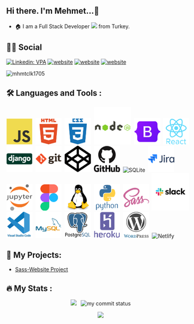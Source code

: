 <!-- <div id="header" align="center">
  <img src="https://www.icegif.com/wp-content/uploads/icegif-87.gif" width="600" height="200" />
</div>
 -->
## Hi there. I'm Mehmet...:wave:
- :house: I am a Full Stack Developer <img src="https://media.giphy.com/media/WUlplcMpOCEmTGBtBW/giphy.gif" width="30"> from Turkey.
<!-- - :telescope: I’m working as a Software Engineer and contributing to frontend and backend for building web applications. -->

<!-- - :seedling: Exploring Technical Content Writing. -->

<!-- - :zap: In my free time, I solve problems on GeeksforGeeks and read tech articles. -->

## :man::woman: Social
[![Linkedin: VPA](https://img.shields.io/badge/linkedin-%230077B5.svg?&style=for-the-badge&logo=linkedin&logoColor=white)](https://www.linkedin.com/in/mehmetcelik-/)
[![website](https://img.shields.io/badge/%20-medium-black?&style=for-the-badge&logoColor=white)](https://medium.com/@mehmetcelik1705)
[![website](https://img.shields.io/badge/Twitter-blue?style=for-the-badge&logo=twitter&logoColor=white)](https://twitter.com/MJohnSteel)
[![website](https://img.shields.io/badge/gmail-f1f2f6.svg?&style=for-the-badge&logo=gmail&logoColor=red)](mailto:mehmetcelik1705@gmail.com)
<p align="left"> <img src="https://komarev.com/ghpvc/?username=mhmtclk1705" alt="mhmtclk1705" /> </p>

## :hammer_and_wrench: Languages and Tools :

<div >
    <img src="https://github.com/devicons/devicon/blob/master/icons/javascript/javascript-original.svg" title="JavaScript" alt="JavaScript" width="70" height="70""/>&nbsp;
    <img src="https://raw.githubusercontent.com/devicons/devicon/2ae2a900d2f041da66e950e4d48052658d850630/icons/html5/html5-plain-wordmark.svg" title="HTML5" alt="HTML" width="70" height="70"/>&nbsp;
    <img src="https://github.com/devicons/devicon/blob/master/icons/css3/css3-plain-wordmark.svg"  title="CSS3" alt="CSS" width="70" height="70"/>&nbsp;
    <img src="https://raw.githubusercontent.com/devicons/devicon/2ae2a900d2f041da66e950e4d48052658d850630/icons/nodejs/nodejs-original-wordmark.svg" title="NodeJS" alt="NodeJS" width="100" height="100"/>&nbsp;
    <img src="https://raw.githubusercontent.com/devicons/devicon/2ae2a900d2f041da66e950e4d48052658d850630/icons/bootstrap/bootstrap-original.svg" title="Bootstrap" alt="Bootstrap" width="70" height="70"/>&nbsp;
    <img src="https://github.com/devicons/devicon/blob/master/icons/react/react-original-wordmark.svg" title="React" alt="React" wwidth="70" height="70"/>&nbsp;
    <img src="https://raw.githubusercontent.com/devicons/devicon/2ae2a900d2f041da66e950e4d48052658d850630/icons/django/django-original.svg" title="Django" alt="Django" width="70" height="70"/>&nbsp;
    <img src="https://raw.githubusercontent.com/devicons/devicon/2ae2a900d2f041da66e950e4d48052658d850630/icons/git/git-original-wordmark.svg" title="Git" **alt="Git" width="70" height="70"/>&nbsp;
    <img src="https://raw.githubusercontent.com/devicons/devicon/2ae2a900d2f041da66e950e4d48052658d850630/icons/codepen/codepen-plain.svg" title="Codepen" alt="Codepen" width="70" height="70"/>&nbsp;
    <img src="https://raw.githubusercontent.com/devicons/devicon/2ae2a900d2f041da66e950e4d48052658d850630/icons/github/github-original-wordmark.svg" title="Github"  alt="Github" width="70" height="70"/>&nbsp;
    <img src="https://upload.wikimedia.org/wikipedia/commons/thumb/3/38/SQLite370.svg/573px-SQLite370.svg.png?20140602232932" title="SQLite"  alt="SQLite" width="160" height="76"/>&nbsp;
    <img src="https://raw.githubusercontent.com/devicons/devicon/2ae2a900d2f041da66e950e4d48052658d850630/icons/jira/jira-original-wordmark.svg" title="Jira"  alt="Jira" width="70" height="70"/>&nbsp;
    <img src="https://raw.githubusercontent.com/devicons/devicon/2ae2a900d2f041da66e950e4d48052658d850630/icons/jupyter/jupyter-original-wordmark.svg" title="Jupyter"  alt="Jupyter" width="70" height="70"/>&nbsp;
    <img src="https://raw.githubusercontent.com/devicons/devicon/2ae2a900d2f041da66e950e4d48052658d850630/icons/figma/figma-original.svg" title="Figma"  alt="Figma" width="70" height="70"/>&nbsp;
    <img src="https://raw.githubusercontent.com/devicons/devicon/2ae2a900d2f041da66e950e4d48052658d850630/icons/linux/linux-original.svg" title="Linux"  alt="Linux" width="70" height="70"/>&nbsp;
    <img src="https://raw.githubusercontent.com/devicons/devicon/2ae2a900d2f041da66e950e4d48052658d850630/icons/python/python-original-wordmark.svg" title="Python"  alt="Python" width="70" height="70"/>&nbsp;
    <img src="https://raw.githubusercontent.com/devicons/devicon/2ae2a900d2f041da66e950e4d48052658d850630/icons/sass/sass-original.svg" title="Sass"  alt="Sass" width="70" height="70"/>&nbsp;
    <img src="https://raw.githubusercontent.com/devicons/devicon/2ae2a900d2f041da66e950e4d48052658d850630/icons/slack/slack-original-wordmark.svg" title="Slack"  alt="Slack" width="100" height="100"/>&nbsp;
    <img src="https://raw.githubusercontent.com/devicons/devicon/2ae2a900d2f041da66e950e4d48052658d850630/icons/vscode/vscode-original-wordmark.svg" title="Vscode"  alt="Vscode" width="70" height="70"/>&nbsp;
    <img src="https://github.com/devicons/devicon/blob/master/icons/mysql/mysql-original-wordmark.svg" title="MySQL"  alt="MySQL" width="70" height="70"/>&nbsp;
    <img src="https://raw.githubusercontent.com/devicons/devicon/2ae2a900d2f041da66e950e4d48052658d850630/icons/postgresql/postgresql-original-wordmark.svg" title="PostgreSQL"  alt="PostgreSQL" width="70" height="70"/>&nbsp;
    <img src="https://raw.githubusercontent.com/devicons/devicon/2ae2a900d2f041da66e950e4d48052658d850630/icons/heroku/heroku-plain-wordmark.svg" title="Heroku"  alt="Heroku" width="70" height="70"/>&nbsp;
    <img src="https://raw.githubusercontent.com/devicons/devicon/2ae2a900d2f041da66e950e4d48052658d850630/icons/wordpress/wordpress-original.svg" title="Wordpress"  alt="Wordpress" width="70" height="70"/>&nbsp;
    <img src="https://download.logo.wine/logo/Netlify/Netlify-Logo.wine.png" title="Netlify"  alt="Netlify" width="160" height="100"/>&nbsp;
</div>
                                                                                                                                    
 
                                                                                               
## :star2: My Projects: 
 - <a href="https://mhmtclk1705.github.io/Sass-Website/index.html" target="_blank" >Sass-Website Project</a>                                                                                                                                   
                                                                                                                               
## :fire: My Stats :
 
<p align="center">
<img height="160em"  src="https://github-readme-stats-eight-theta.vercel.app/api?username=mhmtclk1705&show_icons=true&theme=algolia&include_all_commits=true&count_private=true"/> &nbsp 
<img height="160em"  src="http://github-readme-streak-stats.herokuapp.com?user=mhmtclk1705&theme=algolia" alt="my commit status" /> </p>
<p align="center"> <img height="160em"  src="https://github-readme-stats-eight-theta.vercel.app/api/top-langs/?username=mhmtclk1705&layout=compact&langs_count=8&theme=algolia"/> </p>
